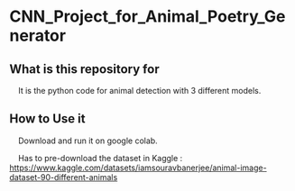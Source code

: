 # CNN_Project_for_Animal_Poetry_Generator

## What is this repository for

&nbsp;&nbsp;&nbsp;&nbsp;It is the python code for animal detection with 3 different models.

## How to Use it
  
&nbsp;&nbsp;&nbsp;&nbsp;Download and run it on google colab. 

&nbsp;&nbsp;&nbsp;&nbsp;Has to pre-download the dataset in Kaggle : https://www.kaggle.com/datasets/iamsouravbanerjee/animal-image-dataset-90-different-animals
